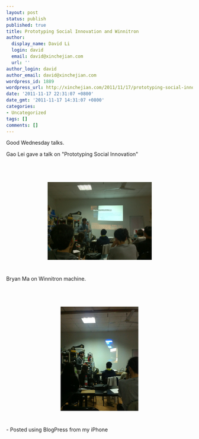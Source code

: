 ```yaml
---
layout: post
status: publish
published: true
title: Prototyping Social Innovation and Winnitron
author:
  display_name: David Li
  login: david
  email: david@xinchejian.com
  url: ''
author_login: david
author_email: david@xinchejian.com
wordpress_id: 1889
wordpress_url: http://xinchejian.com/2011/11/17/prototyping-social-innovation-and-winnitron/
date: '2011-11-17 22:31:07 +0800'
date_gmt: '2011-11-17 14:31:07 +0800'
categories:
- Uncategorized
tags: []
comments: []
---
```

<p>Good Wednesday talks. </p>
<p>Gao Lei gave a talk on "Prototyping Social Innovation"</p>
<p><br /><br /><center><a href='/uploads/2011/11/8CEADC0A-DAAD-40D5-B50D-7ED0020662B92.jpg'><img src='/uploads/2011/11/8CEADC0A-DAAD-40D5-B50D-7ED0020662B92.jpg' border='0' width='281' height='210' style='margin:5px'></a></center><br /><br />
Bryan Ma on Winnitron machine. </p>
<p><br /><br /><center><a href='/uploads/2011/11/57AE4951-E44F-4100-BECB-62DBBBD1A3543.jpg'><img src='/uploads/2011/11/57AE4951-E44F-4100-BECB-62DBBBD1A3543.jpg' border='0' width='210' height='281' style='margin:5px'></a></center><br /><br />
- Posted using BlogPress from my iPhone<br /></p>
